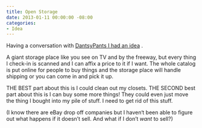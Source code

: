 ```yaml
---
title: Open Storage
date: 2013-01-11 00:00:00 -08:00
categories:
- Idea
---
```


<p>Having a conversation with <a href="https://twitter.com/dantsypants/status/289877092169035776">DantsyPants I had an idea</a> .</p>

<p>A giant storage place like you see on TV and by the freeway, but every thing I check-in is scanned and I can affix a price to it if I want. The whole catalog is put online for people to buy things and the storage place will handle shipping or you can come in and pick it up.</p>

<p>THE BEST part about this is I could clean out my closets. THE SECOND best part about this is I can buy some more things! They could even just move the thing I bought into my pile of stuff. I need to get rid of this stuff.</p>

<p>(I know there are eBay drop off companies but I haven‘t been able to figure out what happens if it doesn’t sell. And what if I don’t <em>want</em> to sell?)</p>
